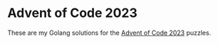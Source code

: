 # Advent of Code 2023

These are my Golang solutions for the [Advent of Code 2023](https://adventofcode.com/2023) puzzles.